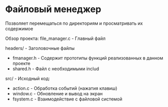 # Файловый менеджер
Позволяет перемещаться по директориям и просматривать их содержимое

Обзор проекта:
file_manager.c - Главный файл

headers/ - Заголовочные файлы
- fmanager.h - Содержит прототипы функций реализованных в данном проекте
- shared.h - Файл с необходимыми includ 

src/ - Исходный код:
- action.c - Обработка событий (нажатия клавиш)
- window.c - Обновление и вывод на экран
- fsystem.c - Взаимодействие с файловой системой

